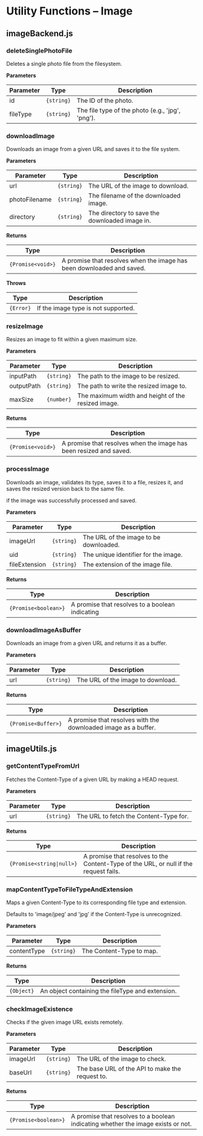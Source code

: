 # Utility Functions – Image

## imageBackend.js
### deleteSinglePhotoFile
Deletes a single photo file from the filesystem.

**Parameters**

| Parameter | Type | Description |
| --- | --- | --- |
| id | `{string}` | The ID of the photo. |
| fileType | `{string}` | The file type of the photo (e.g., 'jpg', 'png'). |

### downloadImage
Downloads an image from a given URL and saves it to the file system.


**Parameters**

| Parameter | Type | Description |
| --- | --- | --- |
| url | `{string}` | The URL of the image to download. |
| photoFilename | `{string}` | The filename of the downloaded image. |
| directory | `{string}` | The directory to save the downloaded image in. |

**Returns**

| Type | Description |
| --- | --- |
| `{Promise<void>}` | A promise that resolves when the image has been downloaded and saved. |

**Throws**

| Type | Description |
| --- | --- |
| `{Error}` | If the image type is not supported. |

### resizeImage
Resizes an image to fit within a given maximum size.

**Parameters**

| Parameter | Type | Description |
| --- | --- | --- |
| inputPath | `{string}` | The path to the image to be resized. |
| outputPath | `{string}` | The path to write the resized image to. |
| maxSize | `{number}` | The maximum width and height of the resized image. |

**Returns**

| Type | Description |
| --- | --- |
| `{Promise<void>}` | A promise that resolves when the image has been resized and saved. |

### processImage
Downloads an image, validates its type, saves it to a file, resizes it,
and saves the resized version back to the same file.

if the image was successfully processed and saved.

**Parameters**

| Parameter | Type | Description |
| --- | --- | --- |
| imageUrl | `{string}` | The URL of the image to be downloaded. |
| uid | `{string}` | The unique identifier for the image. |
| fileExtension | `{string}` | The extension of the image file. |

**Returns**

| Type | Description |
| --- | --- |
| `{Promise<boolean>}` | A promise that resolves to a boolean indicating |

### downloadImageAsBuffer
Downloads an image from a given URL and returns it as a buffer.


**Parameters**

| Parameter | Type | Description |
| --- | --- | --- |
| url | `{string}` | The URL of the image to download. |

**Returns**

| Type | Description |
| --- | --- |
| `{Promise<Buffer>}` | A promise that resolves with the downloaded image as a buffer. |


## imageUtils.js
### getContentTypeFromUrl
Fetches the Content-Type of a given URL by making a HEAD request.


**Parameters**

| Parameter | Type | Description |
| --- | --- | --- |
| url | `{string}` | The URL to fetch the Content-Type for. |

**Returns**

| Type | Description |
| --- | --- |
| `{Promise<string\|null>}` | A promise that resolves to the Content-Type of the URL, or null if the request fails. |

### mapContentTypeToFileTypeAndExtension
Maps a given Content-Type to its corresponding file type and extension.

Defaults to 'image/jpeg' and 'jpg' if the Content-Type is unrecognized.

**Parameters**

| Parameter | Type | Description |
| --- | --- | --- |
| contentType | `{string}` | The Content-Type to map. |

**Returns**

| Type | Description |
| --- | --- |
| `{Object}` | An object containing the fileType and extension. |

### checkImageExistence
Checks if the given image URL exists remotely.



**Parameters**

| Parameter | Type | Description |
| --- | --- | --- |
| imageUrl | `{string}` | The URL of the image to check. |
| baseUrl | `{string}` | The base URL of the API to make the request to. |

**Returns**

| Type | Description |
| --- | --- |
| `{Promise<boolean>}` | A promise that resolves to a boolean indicating whether the image exists or not. |
